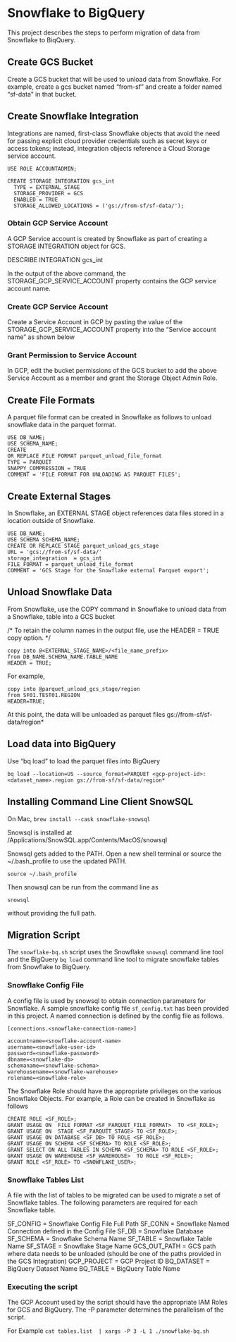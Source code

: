 # Snowflake to BigQuery
This project describes the steps to perform migration of data from Snowflake to BiqQuery.

## Create GCS Bucket

Create a GCS bucket that will be used to unload data from Snowflake. For example, create a gcs bucket named “from-sf” and create a folder named “sf-data” in that bucket.


## Create Snowflake Integration

Integrations are named, first-class Snowflake objects that avoid the need for passing explicit cloud provider credentials such as secret keys or access tokens; instead, integration objects reference a Cloud Storage service account.

```
USE ROLE ACCOUNTADMIN;

CREATE STORAGE INTEGRATION gcs_int
  TYPE = EXTERNAL_STAGE
  STORAGE_PROVIDER = GCS
  ENABLED = TRUE
  STORAGE_ALLOWED_LOCATIONS = ('gs://from-sf/sf-data/');
```


### Obtain GCP Service Account

A GCP Service account is created by Snowflake as part of creating a STORAGE INTEGRATION object for GCS.

DESCRIBE INTEGRATION gcs_int

In the output of the above command, the STORAGE_GCP_SERVICE_ACCOUNT property contains the GCP service account name.

### Create GCP Service Account

Create a Service Account in GCP by pasting the value of the STORAGE_GCP_SERVICE_ACCOUNT property into the “Service account name” as shown below



### Grant Permission to Service Account

In GCP, edit the bucket permissions of the GCS bucket to add the above Service Account as a member and grant the Storage Object Admin Role.



## Create File Formats

A parquet file format can be created in Snowflake as follows to unload snowflake data in the parquet format.

```
USE DB_NAME;
USE SCHEMA_NAME;
CREATE
OR REPLACE FILE FORMAT parquet_unload_file_format
TYPE = PARQUET
SNAPPY_COMPRESSION = TRUE
COMMENT = 'FILE FORMAT FOR UNLOADING AS PARQUET FILES';
```

## Create External Stages

In Snowflake, an EXTERNAL STAGE object references data files stored in a location outside of Snowflake.

```
USE DB_NAME;
USE SCHEMA SCHEMA_NAME;
CREATE OR REPLACE STAGE parquet_unload_gcs_stage
URL = 'gcs://from-sf/sf-data/'
storage_integration  = gcs_int
FILE_FORMAT = parquet_unload_file_format
COMMENT = 'GCS Stage for the Snowflake external Parquet export';
```

## Unload Snowflake Data

From Snowflake, use the COPY command in Snowflake to unload data from a Snowflake, table into a GCS bucket

/*
To retain the column names in the output file, use the HEADER = TRUE copy option.
*/

```
copy into @<EXTERNAL_STAGE_NAME>/<file_name_prefix>
from DB_NAME.SCHEMA_NAME.TABLE_NAME
HEADER = TRUE;
```

For example,
```
copy into @parquet_unload_gcs_stage/region
from SF01.TEST01.REGION
HEADER=TRUE;
```

At this point, the data will be unloaded as parquet files gs://from-sf/sf-data/region*

## Load data into BigQuery

Use “bq load” to load the parquet files into BigQuery

`bq load --location=US --source_format=PARQUET <gcp-project-id>:<dataset_name>.region gs://from-sf/sf-data/region*`


## Installing Command Line Client SnowSQL

On Mac,
```brew install --cask snowflake-snowsql```

Snowsql is installed at
/Applications/SnowSQL.app/Contents/MacOS/snowsql

Snowsql gets added to the PATH. Open a new shell terminal or source the ~/.bash_profile to use the updated PATH.

```source ~/.bash_profile```

Then snowsql can be run from the command line as

```snowsql ```

without providing the full path.

## Migration Script
The `snowflake-bq.sh` script uses the Snowflake `snowsql` command line tool and the BigQuery `bq load` command line tool to migrate snowflake tables from Snowflake to BigQuery.

### Snowflake Config File
A config file is used by snowsql to obtain connection parameters for Snowflake. A sample snowflake config file `sf_config.txt` has been provided in this project. A named connection is defined by the config file as follows.

```
[connections.<snowflake-connection-name>]

accountname=<snowflake-account-name>
username=<snowflake-user-id>
password=<snowflake-password>
dbname=<snowflake-db>
schemaname=<snowflake-schema>
warehousename=<snowflake-warehouse>
rolename=<snowflake-role>
```
The Snowflake Role should have the appropriate privileges on the various Snowflake Objects. For example, a Role can be created in Snowflake as follows

```
CREATE ROLE <SF_ROLE>;
GRANT USAGE ON  FILE FORMAT <SF_PARQUET_FILE_FORMAT>  TO <SF_ROLE>;
GRANT USAGE ON  STAGE <SF_PARQUET_STAGE> TO <SF_ROLE>;
GRANT USAGE ON DATABASE <SF_DB> TO ROLE <SF_ROLE>;
GRANT USAGE ON SCHEMA <SF_SCHEMA> TO ROLE <SF_ROLE>;
GRANT SELECT ON ALL TABLES IN SCHEMA <SF_SCHEMA> TO ROLE <SF_ROLE>;
GRANT USAGE ON WAREHOUSE <SF_WAREHOUSE>  TO ROLE <SF_ROLE>;
GRANT ROLE <SF_ROLE> TO <SNOWFLAKE_USER>;
```

### Snowflake Tables List
A file with the list of tables to be migrated can be used to migrate a set of Snowflake tables. The following parameters are required for each Snowflake table.

SF_CONFIG = Snowflake Config File Full Path
SF_CONN = Snowflake Named Connection defined in the Config File
SF_DB = Snowflake Database
SF_SCHEMA = Snowflake Schema Name
SF_TABLE = Snowflake Table Name
SF_STAGE = Snowflake Stage Name
GCS_OUT_PATH = GCS path where data needs to be unloaded (should be one of the paths provided in the GCS Integration)
GCP_PROJECT = GCP Project ID
BQ_DATASET = BigQuery Dataset Name
BQ_TABLE = BigQuery Table Name

### Executing the script

The GCP Account used by the script should have the appropriate IAM Roles for GCS and BigQuery. The -P parameter determines the parallelism of the script.

For Example
`cat tables.list  | xargs -P 3 -L 1 ./snowflake-bq.sh`
